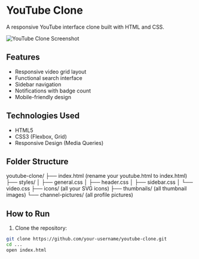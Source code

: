 # YouTube Clone

A responsive YouTube interface clone built with HTML and CSS.

![YouTube Clone Screenshot](Screenshot_web.jpg)

## Features

-  Responsive video grid layout
-  Functional search interface
-  Sidebar navigation
-  Notifications with badge count
-  Mobile-friendly design

## Technologies Used

- HTML5
- CSS3 (Flexbox, Grid)
- Responsive Design (Media Queries)

## Folder Structure

youtube-clone/
├── index.html (rename your youtube.html to index.html)
├── styles/
│   ├── general.css
│   ├── header.css
│   ├── sidebar.css
│   └── video.css
├── icons/ (all your SVG icons)
├── thumbnails/ (all thumbnail images)
└── channel-pictures/ (all profile pictures)


## How to Run

1. Clone the repository:
```bash
git clone https://github.com/your-username/youtube-clone.git
cd ...
open index.html

